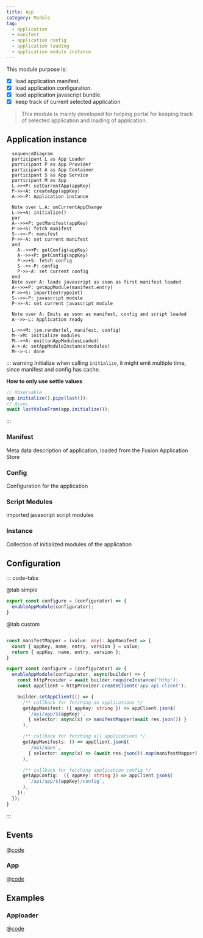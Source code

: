 ```yaml
---
title: App
category: Module
tag: 
  - application
  - manifest
  - application config
  - application loading
  - application module instance
---
```


<ModuleBadge module="module-app" />

This module purpose is:
- [x] load application manifest.
- [x] load application configuration.
- [x] load application javascript bundle.
- [x] keep track of current selected application

> This module is mainly developed for helping portal for keeping track of selected application and loading of application.

## Application instance

```mermaid
  sequenceDiagram
  participant L as App Loader
  participant P as App Provider
  participant A as App Container
  participant S as App Service
  participant M as App
  L->>+P: setCurrentApp(appKey)
  P->>+A: createApp(appKey)
  A->>-P: Application instance

  Note over L,A: onCurrentAppChange
  L->>+A: initialize()
  par
  A-->>+P: getManifest(appKey)
  P->>+S: fetch manifest
  S-->>-P: manifest
  P->>-A: set current manifest
  and
    A-->>+P: getConfig(appKey)
    A-->>+P: getConfig(appKey)
    P->>+S: fetch config
    S-->>-P: config
    P->>-A: set current config
  end
  Note over A: loads javascript as soon as first manifest loaded
  A-->>+P: getAppModule(manifest.entry)
  P->>+S: import(entrypoint)
  S-->>-P: javascript module
  P->>-A: set current javascript module

  Note over A: Emits as soon as manifest, config and script loaded
  A-->>-L: Application ready

  L->>+M: jsm.render(el, manifest, config)
  M-->M: initialize modules
  M-->+A: emit(onAppModulesLoaded)
  A->-A: setAppModuleInstance(modules)
  M-->-L: done
```

::: warning Initialize
when calling `initialize`, it might emit multiple time, since manifest and config has cache.

__How to only use settle values__
```ts
// Observable
app.initialize().pipe(last());
// Async
await lastValueFrom(app.initialize());
```
:::

### Manifest

Meta data description of application, loaded from the Fusion Application Store

### Config
Configuration for the application 


### Script Modules

imported javascript script modules

### Instance

Collection of initialized modules of the application

## Configuration

::: code-tabs

@tab simple

```ts
export const configure = (configurator) => {
  enableAppModule(configurator);
}
```

@tab custom

```ts

const manifestMapper = (value: any): AppManifest => {
  const { appKey, name, entry, version } = value;
  return { appKey, name, entry, version };
} 

export const configure = (configurator) => {
  enableAppModule(configurator, async(builder) => {
    const httpProvider = await builder.requireInstance('http');
    const appClient = httpProvider.createClient('app-api-client');

    builder.setAppClient(() => {
      /** callback for fetching an applications */
      getAppManifest: ({ appKey: string }) => appClient.json$(
        `/api/app/${appKey}`, 
        { selector: async(x) => manifestMapper(await res.json()) }
      ),

      /** callback for fetching all applications */
      getAppManifests: () => appClient.json$(
        `/api/apps`, 
        { selector: async(x) => (await res.json()).map(manifestMapper) }
      ),

      /** callback for fetching application config */
      getAppConfig:  ({ appKey: string }) => appClient.json$(
        `/api/app/${appKey}/config`,
      ),
    });
  });
}
```
:::

## Events

@[code](@packages/modules/app/src/events.ts)

### App

@[code](@packages/modules/app/src/app/events.ts)

## Examples

### Apploader

@[code](@packages/cli/src/dev-portal/AppLoader.tsx)

